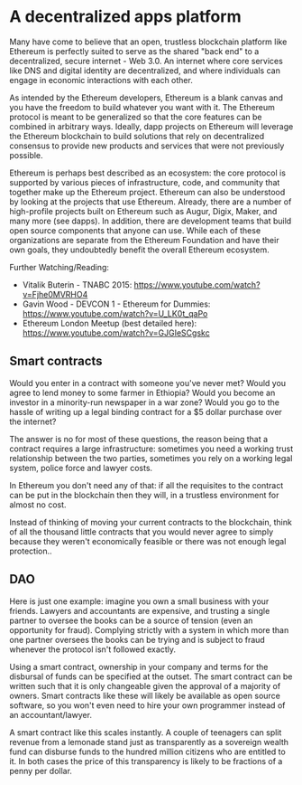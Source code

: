 **A decentralized apps platform**
========================================

Many have come to believe that an open, trustless blockchain platform
like Ethereum is perfectly suited to serve as the shared "back end" to a
decentralized, secure internet - Web 3.0. An internet where core
services like DNS and digital identity are decentralized, and where
individuals can engage in economic interactions with each other.

As intended by the Ethereum developers, Ethereum is a blank canvas and
you have the freedom to build whatever you want with it. The Ethereum
protocol is meant to be generalized so that the core features can be
combined in arbitrary ways. Ideally, dapp projects on Ethereum will
leverage the Ethereum blockchain to build solutions that rely on
decentralized consensus to provide new products and services that were
not previously possible.

Ethereum is perhaps best described as an ecosystem: the core protocol is
supported by various pieces of infrastructure, code, and community that
together make up the Ethereum project. Ethereum can also be understood
by looking at the projects that use Ethereum. Already, there are a
number of high-profile projects built on Ethereum such as Augur, Digix,
Maker, and many more (see dapps). In addition, there are development
teams that build open source components that anyone can use. While each
of these organizations are separate from the Ethereum Foundation and
have their own goals, they undoubtedly benefit the overall Ethereum
ecosystem.

Further Watching/Reading:

-   Vitalik Buterin - TNABC 2015:
    <https://www.youtube.com/watch?v=Fjhe0MVRHO4>
-   Gavin Wood - DEVCON 1 - Ethereum for Dummies:
    <https://www.youtube.com/watch?v=U_LK0t_qaPo>
-   Ethereum London Meetup (best detailed here):
    <https://www.youtube.com/watch?v=GJGIeSCgskc>

Smart contracts
---------------

Would you enter in a contract with someone you've never met? Would you
agree to lend money to some farmer in Ethiopia? Would you become an
investor in a minority-run newspaper in a war zone? Would you go to the
hassle of writing up a legal binding contract for a \$5 dollar purchase
over the internet?

The answer is no for most of these questions, the reason being that a
contract requires a large infrastructure: sometimes you need a working
trust relationship between the two parties, sometimes you rely on a
working legal system, police force and lawyer costs.

In Ethereum you don't need any of that: if all the requisites to the
contract can be put in the blockchain then they will, in a trustless
environment for almost no cost.

Instead of thinking of moving your current contracts to the blockchain,
think of all the thousand little contracts that you would never agree to
simply because they weren't economically feasible or there was not
enough legal protection..

DAO
---

Here is just one example: imagine you own a small business with your
friends. Lawyers and accountants are expensive, and trusting a single
partner to oversee the books can be a source of tension (even an
opportunity for fraud). Complying strictly with a system in which more
than one partner oversees the books can be trying and is subject to
fraud whenever the protocol isn't followed exactly.

Using a smart contract, ownership in your company and terms for the
disbursal of funds can be specified at the outset. The smart contract
can be written such that it is only changeable given the approval of a
majority of owners. Smart contracts like these will likely be available
as open source software, so you won't even need to hire your own
programmer instead of an accountant/lawyer.

A smart contract like this scales instantly. A couple of teenagers can
split revenue from a lemonade stand just as transparently as a sovereign
wealth fund can disburse funds to the hundred million citizens who are
entitled to it. In both cases the price of this transparency is likely
to be fractions of a penny per dollar.
